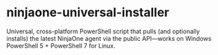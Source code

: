 # ninjaone-universal-installer
Universal, cross-platform PowerShell script that pulls (and optionally installs) the latest NinjaOne agent via the public API—works on Windows PowerShell 5 + PowerShell 7 for Linux.
